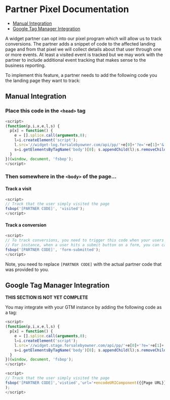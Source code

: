 # Partner Pixel Documentation
 
 * [Manual Integration](#manual-integration) 
 * [Google Tag Manager Integration](#google-tag-manager-integration) 
 
A widget partner can opt into our pixel program which will allow us to track conversions. The partner adds a snippet of code to the affected landing page and from that pixel we will collect details about that user through one or more events. At least a visited event is tracked but we may work with the partner to include additional event tracking that makes sense to the business reporting.

To implement this feature, a partner needs to add the following code you the landing page they want to track:

## Manual Integration

### Place this code in the `<head>` tag

```javascript
<script>
(function(p,i,x,e,l,s) {
  p[x] = function() {
    e = [].splice.call(arguments,0);
    l=i.createElement('script');
    l.src='//widget-log.forsalebyowner.com/api/pp/'+e[0]+'?e='+e[1]+'&'+e.slice(2).join('&')+'&'+p.location.search.substr(1);
    s=i.getElementsByTagName('body')[0]; s.appendChild(l);s.removeChild(l);
  }
})(window, document, 'fsbop');
</script>
```

### Then somewhere in the `<body>` of the page...

#### Track a visit

```javascript
<script>
// Track that the user simply visited the page
fsbop('[PARTNER CODE]', 'visited');
</script>
```

#### Track a conversion

```javascript
<script>
// To track conversions, you need to trigger this code when your users convert.
// For instance, when a user hits a submit button on a form, you can call this code.
fsbop('[PARTNER CODE]', 'form-submitted');
</script>
```

Note, you need to replace `[PARTNER CODE]` with the actual partner code that was provided to you.

## Google Tag Manager Integration

**THIS SECTION IS NOT YET COMPLETE**

You may integrate with your GTM instance by adding the following code as a tag:

```javascript
<script>
(function(p,i,x,e,l,s) {
  p[x] = function() {
    e = [].splice.call(arguments,0);
    l=i.createElement('script');
    l.src='//widget.stage.forsalebyowner.com/api/pp/'+e[0]+'?e='+e[1]+'&'+e.slice(2).join('&')+'&'+p.location.search.substr(1);
    s=i.getElementsByTagName('body')[0]; s.appendChild(l);s.removeChild(l);
  }
})(window, document, 'fsbop');
</script>

<script>
// Track that the user simply visited the page
fsbop('[PARTNER CODE]','vistied','url='+encodeURIComponent({{Page URL}}),'referrer='+encodeURIComponent({{Referrer}})
);
</script>
```
